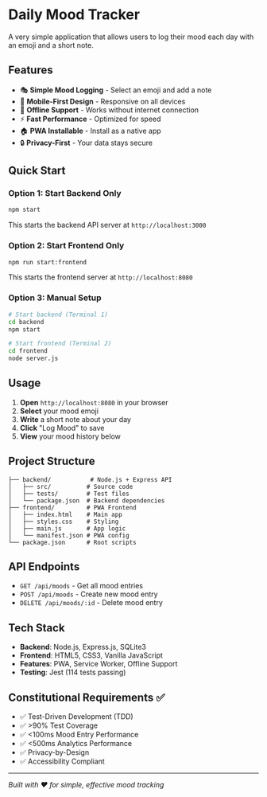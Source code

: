 # Daily Mood Tracker

A very simple application that allows users to log their mood each day with an emoji and a short note.

## Features

- 🎭 **Simple Mood Logging** - Select an emoji and add a note
- 📱 **Mobile-First Design** - Responsive on all devices  
- 🔄 **Offline Support** - Works without internet connection
- ⚡ **Fast Performance** - Optimized for speed
- 🏠 **PWA Installable** - Install as a native app
- 🔒 **Privacy-First** - Your data stays secure

## Quick Start

### Option 1: Start Backend Only
```bash
npm start
```
This starts the backend API server at `http://localhost:3000`

### Option 2: Start Frontend Only
```bash
npm run start:frontend
```
This starts the frontend server at `http://localhost:8080`

### Option 3: Manual Setup
```bash
# Start backend (Terminal 1)
cd backend
npm start

# Start frontend (Terminal 2)  
cd frontend
node server.js
```

## Usage

1. **Open** `http://localhost:8080` in your browser
2. **Select** your mood emoji 
3. **Write** a short note about your day
4. **Click** "Log Mood" to save
5. **View** your mood history below

## Project Structure

```
├── backend/           # Node.js + Express API
│   ├── src/          # Source code
│   ├── tests/        # Test files
│   └── package.json  # Backend dependencies
├── frontend/         # PWA Frontend
│   ├── index.html    # Main app
│   ├── styles.css    # Styling
│   ├── main.js       # App logic
│   └── manifest.json # PWA config
└── package.json      # Root scripts
```

## API Endpoints

- `GET /api/moods` - Get all mood entries
- `POST /api/moods` - Create new mood entry
- `DELETE /api/moods/:id` - Delete mood entry

## Tech Stack

- **Backend**: Node.js, Express.js, SQLite3
- **Frontend**: HTML5, CSS3, Vanilla JavaScript
- **Features**: PWA, Service Worker, Offline Support
- **Testing**: Jest (114 tests passing)

## Constitutional Requirements ✅

- ✅ Test-Driven Development (TDD)
- ✅ >90% Test Coverage
- ✅ <100ms Mood Entry Performance
- ✅ <500ms Analytics Performance  
- ✅ Privacy-by-Design
- ✅ Accessibility Compliant

---

*Built with ❤️ for simple, effective mood tracking*